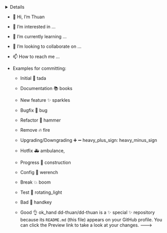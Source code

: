 <details>
<sumary>Reading book</sumary>
</details>

- 👋 Hi, I’m Thuan
- 👀 I’m interested in ...
- 🌱 I’m currently learning ...
- 💞️ I’m looking to collaborate on ...
- 📫 How to reach me ...
- Examples for committing:

  - Initial :tada: tada
  - Documentation :books: books
  - New feature :sparkles: sparkles
  - Bugfix :bug: bug
  - Refactor :hammer: hammer
  - Remove :fire: fire
  - Upgrading/Downgrading :heavy_plus_sign: :heavy_minus_sign: heavy_plus_sign: heavy_minus_sign
  - Hotfix :ambulance: ambulance,
  - Progress :construction: construction
  - Config :wrench: werench
  - Break :boom: boom
  - Test :rotating_light: rotating_light

  - Bad :hankey: handkey
  - Good :ok_hand: ok_hand
    dd-thuan/dd-thuan is a ✨ special ✨ repository because its `README.md` (this file) appears on your GitHub profile.
    You can click the Preview link to take a look at your changes.
    --->
